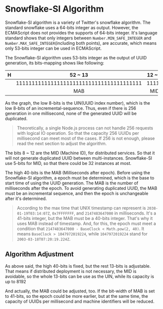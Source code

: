 # Snowflake-SI Algorithm

Snowflake-SI algorithm is a variety of Twitter's snowflake algorithm.
The standard snowflake uses a 64-bits integer as output. However, the ECMAScript
does not provides the supports of 64-bits integer. It's language standard shows
that only integers between `Number.MIN_SAFE_INTEGER` and 
`Number.MAX_SAFE_INTEGER`(including both points), are accurate, which means
only 53-bits integer can be used in ECMAScript.

The Snowflake-SI algorithm uses 53-bits integer as the output of UUID
generation, its bits-mapping shows like following:

| H |                  52 ~ 13                 | 12 ~ 8 |   7 ~ 0  | L |
|:-:|:----------------------------------------:|:------:|:--------:|:-:|
|   | 1111111111111111111111111111111111111111 | 11111  | 11111111 |   |
|   |                   MAB                    |  MID   |   UIN    |   |

As the graph, the low 8-bits is the UIN(UUID index number), which is the low 
8-bits of an incremental-sequence. Thus, even if there is 256 generation in one
millisecond, none of the generated UUID will be duplicated.

> Theoretically, a single Node.js process can not handle 256 requests with
> logical IO operation. So that the capacity 256 UUIDs per millisecond can
> meet most of the cases. If 256 is not enough, please read the next section
> to adjust the algorithm.

The bits 8 ~ 12 are the MID (Machine ID), for distributed services. So that it
will not generate duplicated UUID between multi-instances. Snowflake-SI use
5-bits for MID, so that there could be 32 instances at most.

The high 40-bits is the MAB (Milliseconds after epoch). Before using the
Snowflake-SI algorithm, a epoch must be determined, which is the base to
start time of using the UUID generation. The MAB is the number of milliseconds
after the epoch. To avoid generating duplicated UUID, the MAB must be an
incremental sequence, and then the epoch is unchangeable after it's
determined.

> According to the max time that UNIX timestamp can represent is
> `2038-01-19T03:14:07Z`, `0x7FFFFFFF`, and `2147483647000` in milliseconds.
> It's a 41-bits integer, but the MAB must be a 40-bits integer. That's why
> it uses MAB instead of timestamp. And, for this, the epoch must meet
> a condition that `2147483647000 - BaseClock < Math.pow(2, 40)`. It means
> `BaseClock > 1047972019224`, while `1047972019224` stand for 
> `2003-03-18T07:20:19.224Z`.

## Algorithm Adjustment

As above said, the high 40-bits is fixed, but the rest 13-bits is adjustable.
That means if distributed deployment is not necessary, the MID is avoidable,
so the whole 13-bits can be use as the UIN, while its capacity is up to 8192

And actually, the MAB could be adjusted, too. If the bit-width of MAB is
set to 41-bits, so the epoch could be more earlier, but at the same time,
the capacity of UUIDs per millisecond and machine identifiers will be reduced.
